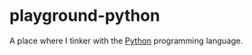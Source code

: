 <!-- GNU Affero General Public License v3.0 or later (see COPYING or https://www.gnu.org/licenses/agpl.txt) -->
# playground-python
A place where I tinker with the [Python](https://www.python.org/) programming language.
